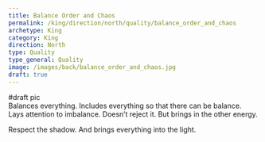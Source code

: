 ```yaml
---
title: Balance Order and Chaos
permalink: /king/direction/north/quality/balance_order_and_chaos
archetype: King
category: King
direction: North
type: Quality
type_general: Quality
image: /images/back/balance_order_and_chaos.jpg
draft: true
---
```

#draft pic  
Balances everything. Includes everything so that there can be balance.   
Lays attention to imbalance. Doesn’t reject it. But brings in the other energy.   
  
Respect the shadow. And brings everything into the light. 
